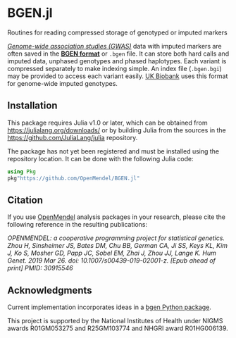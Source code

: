 # BGEN.jl

Routines for reading compressed storage of genotyped or imputed markers

[*Genome-wide association studies (GWAS)*](https://en.wikipedia.org/wiki/Genome-wide_association_study) data with imputed markers are often saved in the [**BGEN format**](https://www.well.ox.ac.uk/~gav/bgen_format/) or `.bgen` file.
It can store both hard calls and imputed data, unphased genotypes and phased haplotypes. Each variant is compressed separately to make indexing simple. An index file (`.bgen.bgi`) may be provided to access each variant easily. [UK Biobank](https://www.ukbiobank.ac.uk/) uses this format for genome-wide imputed genotypes.

## Installation

This package requires Julia v1.0 or later, which can be obtained from
https://julialang.org/downloads/ or by building Julia from the sources in the
https://github.com/JuliaLang/julia repository.

The package has not yet been registered and must be installed using the repository location. 
It can be done with the following Julia code:
```julia
using Pkg
pkg"https://github.com/OpenMendel/BGEN.jl"
```

## Citation

If you use [OpenMendel](https://openmendel.github.io) analysis packages in your research, please cite the following reference in the resulting publications:

*OPENMENDEL: a cooperative programming project for statistical genetics. Zhou H, Sinsheimer JS, Bates DM, Chu BB, German CA, Ji SS, Keys KL, Kim J, Ko S, Mosher GD, Papp JC, Sobel EM, Zhai J, Zhou JJ, Lange K. Hum Genet. 2019 Mar 26. doi: 10.1007/s00439-019-02001-z. [Epub ahead of print] PMID: 30915546*

## Acknowledgments

Current implementation incorporates ideas in a [bgen Python package](https://github.com/jeremymcrae/bgen).

This project is supported by the National Institutes of Health under NIGMS awards R01GM053275 and R25GM103774 and NHGRI award R01HG006139.

